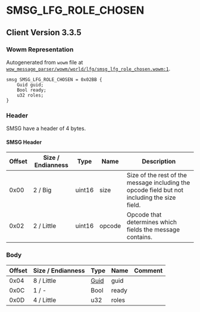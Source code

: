 # SMSG_LFG_ROLE_CHOSEN

## Client Version 3.3.5

### Wowm Representation

Autogenerated from `wowm` file at [`wow_message_parser/wowm/world/lfg/smsg_lfg_role_chosen.wowm:1`](https://github.com/gtker/wow_messages/tree/main/wow_message_parser/wowm/world/lfg/smsg_lfg_role_chosen.wowm#L1).
```rust,ignore
smsg SMSG_LFG_ROLE_CHOSEN = 0x02BB {
    Guid guid;
    Bool ready;
    u32 roles;
}
```
### Header

SMSG have a header of 4 bytes.

#### SMSG Header

| Offset | Size / Endianness | Type   | Name   | Description |
| ------ | ----------------- | ------ | ------ | ----------- |
| 0x00   | 2 / Big           | uint16 | size   | Size of the rest of the message including the opcode field but not including the size field.|
| 0x02   | 2 / Little        | uint16 | opcode | Opcode that determines which fields the message contains.|

### Body

| Offset | Size / Endianness | Type | Name | Comment |
| ------ | ----------------- | ---- | ---- | ------- |
| 0x04 | 8 / Little | [Guid](../types/packed-guid.md) | guid |  |
| 0x0C | 1 / - | Bool | ready |  |
| 0x0D | 4 / Little | u32 | roles |  |


